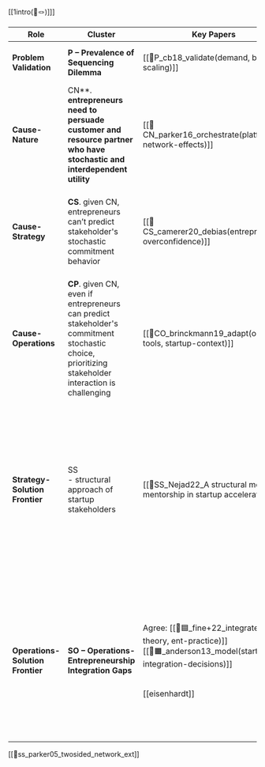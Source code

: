 [[1intro(📝🪢)]]]

| **Role**                         | **Cluster**                                                                                                                                         | **Key Papers**                                                                                                                                   | **Evangelist Papers**                                                                                                                                                                                                                                                                                                                                                                                                                                                                                                                                                |
| -------------------------------- | --------------------------------------------------------------------------------------------------------------------------------------------------- | ------------------------------------------------------------------------------------------------------------------------------------------------ | -------------------------------------------------------------------------------------------------------------------------------------------------------------------------------------------------------------------------------------------------------------------------------------------------------------------------------------------------------------------------------------------------------------------------------------------------------------------------------------------------------------------------------------------------------------------- |
| **Problem Validation**           | **P – Prevalence of Sequencing Dilemma**                                                                                                            | [[📜P_cb18_validate(demand, before-scaling)]]                                                                                                    | Agree: [[📜P_mckenzie19_validate(measurement, entrepreneurship)]] - _calls for better empirical measurement tools_                                                                                                                                                                                                                                                                                                                                                                                                                                                   |
| **Cause-Nature**                 | CN**. **entrepreneurs need to persuade customer and resource partner who have stochastic and interdependent utility**                               | [[📜CN_parker16_orchestrate(platforms, network-effects)]]                                                                                        | Agree: [[📜CN_felin09_measure(cognition, objectively)]] - _advocates observable measures over cognitive/subjective variables_                                                                                                                                                                                                                                                                                                                                                                                                                                        |
| **Cause-Strategy**               | **CS**. given CN, entrepreneurs can’t predict stakeholder's stochastic commitment behavior                                                          | [[📜CS_camerer20_debias(entrepreneurs, overconfidence)]]                                                                                         | Agree: [[📜CS_alvarez07_bridge(discovery, creation)]] - _seeks to bridge normative-positive dichotomy, exactly what STRAP does_<br>Agree: [[📜CS_mcmullen06_handle(uncertainty, action)]] - _calls for systematic models under uncertainty, supports quantitative decision frameworks_                                                                                                                                                                                                                                                                               |
| **Cause-Operations**             | **CP**. given CN, even if entrepreneurs can predict stakeholder's commitment stochastic choice, prioritizing stakeholder interaction is challenging | [[📜CO_brinckmann19_adapt(om-tools, startup-context)]]                                                                                           | _No direct CO evangelists identified in recommended citations_                                                                                                                                                                                                                                                                                                                                                                                                                                                                                                       |
| **Strategy-Solution Frontier**   | SS <br>- structural approach of startup stakeholders                                                                                                | [[📜SS_Nejad22_A structural model of mentorship in startup accelerators]]                                                                        | Agree: [[📜SS_kerr14_systematize(experimentation, entrepreneurship)]] - _argues entrepreneurship IS experimentation but highlights current problems, calls for systematic approaches_<br><br>Agree: [[📜SS_camuffo20_structure(experiments, learning)]] - _advocates structured experimentation over ad-hoc approaches_<br>Agree: [[📜SS_packard17_observe(opportunities, beliefs)]] - _emphasizes observable measures over subjective beliefs_<br>Agree: [[📜SS_spina16_elicit(beliefs, systematically)]] - _identifies belief elicitation challenges STRAP solves_ |
| **Operations-Solution Frontier** | **SO – Operations-Entrepreneurship Integration Gaps**                                                                                               | Agree: [[📜🟦_fine+22_integrate(om-theory, ent-practice)]]<br> [[📜🟧_anderson13_model(startup, integration-decisions)]]<br><br><br>[[eisenhardt]] | Agree: [[📜SO_wood10_observe(behavior, beliefs)]] - _advocates observable behaviors over belief states_<br>- [[📜SO_johnston02(caution startup)]]<br>- <br><br>Disagree: [[📜SO_sarasvathy01_leverage(contingencies, uncertainty)]] - _effectuation emphasizes affordable loss and flexibility over systematic optimization_<br>Agree: [[📜SO_read16_systematize(entrepreneurship, decisions)]] - _calls for systematic approaches to entrepreneurial decision-making_                                                                                                                |


[[📜ss_parker05_twosided_network_ext]]